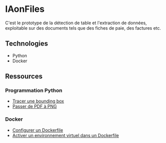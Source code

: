# IAonFiles

C'est le prototype de la détection de table et l'extraction de données, exploitable sur des documents tels que des fiches de paie, des factures etc.

## Technologies

- Python
- Docker

## Ressources
### Programmation Python
- [Tracer une bounding box](https://www.geeksforgeeks.org/python-opencv-cv2-rectangle-method/)
- [Passer de PDF à PNG](https://stackoverflow.com/questions/69643954/converting-pdf-to-png-with-python-without-pdf2image)
### Docker
- [Configurer un Dockerfile](https://docs.docker.com/guides/docker-concepts/building-images/writing-a-dockerfile/)
- [Activer un environnement virtuel dans un Dockerfile](https://pythonspeed.com/articles/activate-virtualenv-dockerfile/)
